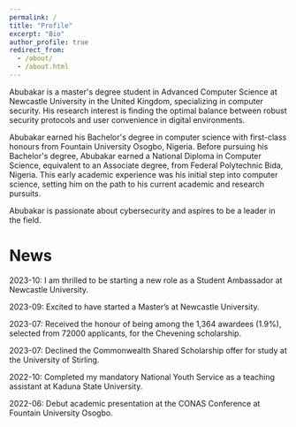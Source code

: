 ```yaml
---
permalink: /
title: "Profile"
excerpt: "Bio"
author_profile: true
redirect_from: 
  - /about/
  - /about.html
---
```


Abubakar is a master's degree student in Advanced Computer Science at Newcastle University in the United Kingdom, specializing in computer security. His research interest is finding the optimal balance between robust security protocols and user convenience in digital environments.

Abubakar earned his Bachelor's degree in computer science with first-class honours from Fountain University Osogbo, Nigeria. Before pursuing his Bachelor's degree, Abubakar earned a National Diploma in Computer Science, equivalent to an Associate degree, from Federal Polytechnic Bida, Nigeria. This early academic experience was his initial step into computer science, setting him on the path to his current academic and research pursuits.

Abubakar is passionate about cybersecurity and aspires to be a  leader in the field.

News
======

2023-10:      I am thrilled to be starting a new role as a Student Ambassador at Newcastle University.

2023-09:      Excited to have started a Master’s at Newcastle University.

2023-07:      Received the honour of being among the 1,364  awardees (1.9%), selected from 72000 applicants, for the Chevening scholarship.

2023-07:      Declined the Commonwealth Shared Scholarship offer for study at the University of Stirling.

2022-10:      Completed my mandatory National Youth Service as a teaching assistant at Kaduna State University.

2022-06:      Debut academic presentation at the CONAS Conference at Fountain University Osogbo.

